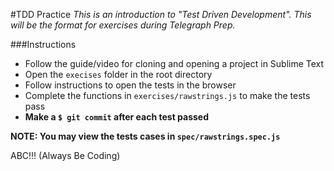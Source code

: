 #TDD Practice
*This is an introduction to "Test Driven Development". This will be the format for exercises during Telegraph Prep.*

###Instructions
- Follow the guide/video for cloning and opening a project in Sublime Text
- Open the `execises` folder in the root directory
- Follow instructions to open the tests in the browser
- Complete the functions in `exercises/rawstrings.js` to make the tests pass
- **Make a `$ git commit` after each test passed**

**NOTE: You may view the tests cases in `spec/rawstrings.spec.js`**

ABC!!! (Always Be Coding)